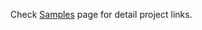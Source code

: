 Check [Samples](https://github.com/AVerMedia-Technologies-Inc/CreatorCentralSDK/wiki/Samples) page for detail project links.